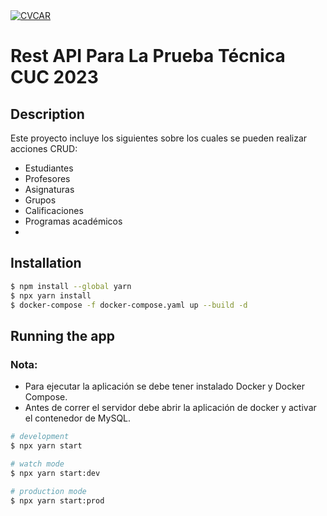 <div style="display: flex; justify-content: space-between; align-items: center" >
    <a href="https://nestjs.com/" target="blank">
        <img src="https://www.cuc.edu.co/wp-content/uploads/2021/07/logo1cuc.png" alt="CVCAR">
    </a>

</div>

# Rest API Para La Prueba Técnica CUC 2023
## Description

Este proyecto incluye los siguientes sobre los cuales se pueden realizar acciones CRUD:
* Estudiantes
* Profesores
* Asignaturas
* Grupos
* Calificaciones
* Programas académicos
* 
## Installation

```bash
$ npm install --global yarn
$ npx yarn install
$ docker-compose -f docker-compose.yaml up --build -d
```


## Running the app
### Nota:
* Para ejecutar la aplicación se debe tener instalado Docker y Docker Compose.
* Antes de correr el servidor debe abrir la aplicación de docker y activar el contenedor de MySQL.
```bash
# development
$ npx yarn start

# watch mode
$ npx yarn start:dev

# production mode
$ npx yarn start:prod
```

